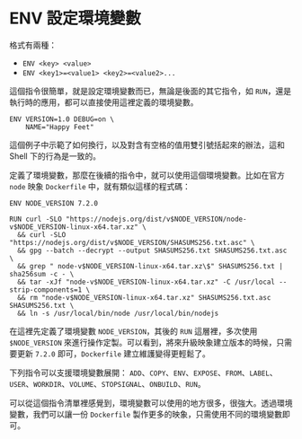 # ENV 設定環境變數

格式有兩種：

* `ENV <key> <value>`
* `ENV <key1>=<value1> <key2>=<value2>...`

這個指令很簡單，就是設定環境變數而已，無論是後面的其它指令，如 `RUN`，還是執行時的應用，都可以直接使用這裡定義的環境變數。

```docker
ENV VERSION=1.0 DEBUG=on \
    NAME="Happy Feet"
```

這個例子中示範了如何換行，以及對含有空格的值用雙引號括起來的辦法，這和 Shell 下的行為是一致的。

定義了環境變數，那麼在後續的指令中，就可以使用這個環境變數。比如在官方 `node` 映象 `Dockerfile` 中，就有類似這樣的程式碼：

```docker
ENV NODE_VERSION 7.2.0

RUN curl -SLO "https://nodejs.org/dist/v$NODE_VERSION/node-v$NODE_VERSION-linux-x64.tar.xz" \
  && curl -SLO "https://nodejs.org/dist/v$NODE_VERSION/SHASUMS256.txt.asc" \
  && gpg --batch --decrypt --output SHASUMS256.txt SHASUMS256.txt.asc \
  && grep " node-v$NODE_VERSION-linux-x64.tar.xz\$" SHASUMS256.txt | sha256sum -c - \
  && tar -xJf "node-v$NODE_VERSION-linux-x64.tar.xz" -C /usr/local --strip-components=1 \
  && rm "node-v$NODE_VERSION-linux-x64.tar.xz" SHASUMS256.txt.asc SHASUMS256.txt \
  && ln -s /usr/local/bin/node /usr/local/bin/nodejs
```

在這裡先定義了環境變數 `NODE_VERSION`，其後的 `RUN` 這層裡，多次使用 `$NODE_VERSION` 來進行操作定製。可以看到，將來升級映象建立版本的時候，只需要更新 `7.2.0` 即可，`Dockerfile` 建立維護變得更輕鬆了。

下列指令可以支援環境變數展開： `ADD`、`COPY`、`ENV`、`EXPOSE`、`FROM`、`LABEL`、`USER`、`WORKDIR`、`VOLUME`、`STOPSIGNAL`、`ONBUILD`、`RUN`。

可以從這個指令清單裡感覺到，環境變數可以使用的地方很多，很強大。透過環境變數，我們可以讓一份 `Dockerfile` 製作更多的映象，只需使用不同的環境變數即可。
